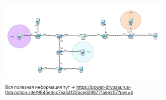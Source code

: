 ![Интерфейс](pic_1.png)

Вся полезная информация тут -> https://power-dryosaurus-0da.notion.site/9845edcc7aa54f22aced296771aee207?pvs=4
